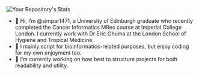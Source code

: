 ![Your Repository's Stats](https://github-readme-stats.vercel.app/api/top-langs/?username=simpar1471&theme=blue-green)
- 👋 Hi, I’m @simpar1471, a University of Edinburgh graduate who recently completed the Cancer Informatics MRes course at Imperial College London. I currently work with Dr Eric Ohuma at the London School of Hygiene and Tropical Medicine.
- 👀 I mainly script for bioinformatics-related purposes, but enjoy coding for my own enjoyment too.
- 🌱 I’m currently working on how best to structure projects for both readability and utility.

<!---
simpar1471/simpar1471 is a ✨ special ✨ repository because its `README.md` (this file) appears on your GitHub profile.
You can click the Preview link to take a look at your changes.
--->
